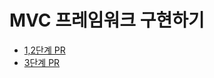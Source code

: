 # MVC 프레임워크 구현하기

- [1,2단계 PR](https://github.com/woowacourse/jwp-dashboard-mvc/pull/23)
- [3단계 PR](https://github.com/woowacourse/jwp-dashboard-mvc/pull/75)

